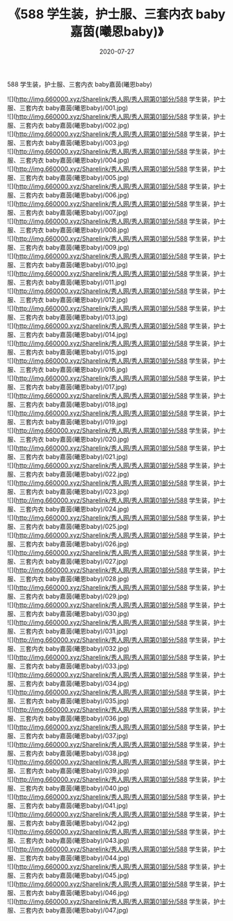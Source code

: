 ﻿---
layout: post
title:  《588 学生装，护士服、三套内衣 baby嘉茵(曦恩baby)》
date:   2020-07-27
img: http://img.660000.xyz/Sharelink/秀人网/秀人网第01部分/588 学生装，护士服、三套内衣 baby嘉茵(曦恩baby)/000.jpg
categories: [美女, 清纯, 唯美]
---

588 学生装，护士服、三套内衣 baby嘉茵(曦恩baby)

  ![](http://img.660000.xyz/Sharelink/秀人网/秀人网第01部分/588 学生装，护士服、三套内衣 baby嘉茵(曦恩baby)/001.jpg) <br> ![](http://img.660000.xyz/Sharelink/秀人网/秀人网第01部分/588 学生装，护士服、三套内衣 baby嘉茵(曦恩baby)/002.jpg) <br> ![](http://img.660000.xyz/Sharelink/秀人网/秀人网第01部分/588 学生装，护士服、三套内衣 baby嘉茵(曦恩baby)/003.jpg) <br> ![](http://img.660000.xyz/Sharelink/秀人网/秀人网第01部分/588 学生装，护士服、三套内衣 baby嘉茵(曦恩baby)/004.jpg) <br> ![](http://img.660000.xyz/Sharelink/秀人网/秀人网第01部分/588 学生装，护士服、三套内衣 baby嘉茵(曦恩baby)/005.jpg) <br> ![](http://img.660000.xyz/Sharelink/秀人网/秀人网第01部分/588 学生装，护士服、三套内衣 baby嘉茵(曦恩baby)/006.jpg) <br> ![](http://img.660000.xyz/Sharelink/秀人网/秀人网第01部分/588 学生装，护士服、三套内衣 baby嘉茵(曦恩baby)/007.jpg) <br> ![](http://img.660000.xyz/Sharelink/秀人网/秀人网第01部分/588 学生装，护士服、三套内衣 baby嘉茵(曦恩baby)/008.jpg) <br> ![](http://img.660000.xyz/Sharelink/秀人网/秀人网第01部分/588 学生装，护士服、三套内衣 baby嘉茵(曦恩baby)/009.jpg) <br> ![](http://img.660000.xyz/Sharelink/秀人网/秀人网第01部分/588 学生装，护士服、三套内衣 baby嘉茵(曦恩baby)/010.jpg) <br> ![](http://img.660000.xyz/Sharelink/秀人网/秀人网第01部分/588 学生装，护士服、三套内衣 baby嘉茵(曦恩baby)/011.jpg) <br> ![](http://img.660000.xyz/Sharelink/秀人网/秀人网第01部分/588 学生装，护士服、三套内衣 baby嘉茵(曦恩baby)/012.jpg) <br> ![](http://img.660000.xyz/Sharelink/秀人网/秀人网第01部分/588 学生装，护士服、三套内衣 baby嘉茵(曦恩baby)/013.jpg) <br> ![](http://img.660000.xyz/Sharelink/秀人网/秀人网第01部分/588 学生装，护士服、三套内衣 baby嘉茵(曦恩baby)/014.jpg) <br> ![](http://img.660000.xyz/Sharelink/秀人网/秀人网第01部分/588 学生装，护士服、三套内衣 baby嘉茵(曦恩baby)/015.jpg) <br> ![](http://img.660000.xyz/Sharelink/秀人网/秀人网第01部分/588 学生装，护士服、三套内衣 baby嘉茵(曦恩baby)/016.jpg) <br> ![](http://img.660000.xyz/Sharelink/秀人网/秀人网第01部分/588 学生装，护士服、三套内衣 baby嘉茵(曦恩baby)/017.jpg) <br> ![](http://img.660000.xyz/Sharelink/秀人网/秀人网第01部分/588 学生装，护士服、三套内衣 baby嘉茵(曦恩baby)/018.jpg) <br> ![](http://img.660000.xyz/Sharelink/秀人网/秀人网第01部分/588 学生装，护士服、三套内衣 baby嘉茵(曦恩baby)/019.jpg) <br> ![](http://img.660000.xyz/Sharelink/秀人网/秀人网第01部分/588 学生装，护士服、三套内衣 baby嘉茵(曦恩baby)/020.jpg) <br> ![](http://img.660000.xyz/Sharelink/秀人网/秀人网第01部分/588 学生装，护士服、三套内衣 baby嘉茵(曦恩baby)/021.jpg) <br> ![](http://img.660000.xyz/Sharelink/秀人网/秀人网第01部分/588 学生装，护士服、三套内衣 baby嘉茵(曦恩baby)/022.jpg) <br> ![](http://img.660000.xyz/Sharelink/秀人网/秀人网第01部分/588 学生装，护士服、三套内衣 baby嘉茵(曦恩baby)/023.jpg) <br> ![](http://img.660000.xyz/Sharelink/秀人网/秀人网第01部分/588 学生装，护士服、三套内衣 baby嘉茵(曦恩baby)/024.jpg) <br> ![](http://img.660000.xyz/Sharelink/秀人网/秀人网第01部分/588 学生装，护士服、三套内衣 baby嘉茵(曦恩baby)/025.jpg) <br> ![](http://img.660000.xyz/Sharelink/秀人网/秀人网第01部分/588 学生装，护士服、三套内衣 baby嘉茵(曦恩baby)/026.jpg) <br> ![](http://img.660000.xyz/Sharelink/秀人网/秀人网第01部分/588 学生装，护士服、三套内衣 baby嘉茵(曦恩baby)/027.jpg) <br> ![](http://img.660000.xyz/Sharelink/秀人网/秀人网第01部分/588 学生装，护士服、三套内衣 baby嘉茵(曦恩baby)/028.jpg) <br> ![](http://img.660000.xyz/Sharelink/秀人网/秀人网第01部分/588 学生装，护士服、三套内衣 baby嘉茵(曦恩baby)/029.jpg) <br> ![](http://img.660000.xyz/Sharelink/秀人网/秀人网第01部分/588 学生装，护士服、三套内衣 baby嘉茵(曦恩baby)/030.jpg) <br> ![](http://img.660000.xyz/Sharelink/秀人网/秀人网第01部分/588 学生装，护士服、三套内衣 baby嘉茵(曦恩baby)/031.jpg) <br> ![](http://img.660000.xyz/Sharelink/秀人网/秀人网第01部分/588 学生装，护士服、三套内衣 baby嘉茵(曦恩baby)/032.jpg) <br> ![](http://img.660000.xyz/Sharelink/秀人网/秀人网第01部分/588 学生装，护士服、三套内衣 baby嘉茵(曦恩baby)/033.jpg) <br> ![](http://img.660000.xyz/Sharelink/秀人网/秀人网第01部分/588 学生装，护士服、三套内衣 baby嘉茵(曦恩baby)/034.jpg) <br> ![](http://img.660000.xyz/Sharelink/秀人网/秀人网第01部分/588 学生装，护士服、三套内衣 baby嘉茵(曦恩baby)/035.jpg) <br> ![](http://img.660000.xyz/Sharelink/秀人网/秀人网第01部分/588 学生装，护士服、三套内衣 baby嘉茵(曦恩baby)/036.jpg) <br> ![](http://img.660000.xyz/Sharelink/秀人网/秀人网第01部分/588 学生装，护士服、三套内衣 baby嘉茵(曦恩baby)/037.jpg) <br> ![](http://img.660000.xyz/Sharelink/秀人网/秀人网第01部分/588 学生装，护士服、三套内衣 baby嘉茵(曦恩baby)/038.jpg) <br> ![](http://img.660000.xyz/Sharelink/秀人网/秀人网第01部分/588 学生装，护士服、三套内衣 baby嘉茵(曦恩baby)/039.jpg) <br> ![](http://img.660000.xyz/Sharelink/秀人网/秀人网第01部分/588 学生装，护士服、三套内衣 baby嘉茵(曦恩baby)/040.jpg) <br> ![](http://img.660000.xyz/Sharelink/秀人网/秀人网第01部分/588 学生装，护士服、三套内衣 baby嘉茵(曦恩baby)/041.jpg) <br> ![](http://img.660000.xyz/Sharelink/秀人网/秀人网第01部分/588 学生装，护士服、三套内衣 baby嘉茵(曦恩baby)/042.jpg) <br> ![](http://img.660000.xyz/Sharelink/秀人网/秀人网第01部分/588 学生装，护士服、三套内衣 baby嘉茵(曦恩baby)/043.jpg) <br> ![](http://img.660000.xyz/Sharelink/秀人网/秀人网第01部分/588 学生装，护士服、三套内衣 baby嘉茵(曦恩baby)/044.jpg) <br> ![](http://img.660000.xyz/Sharelink/秀人网/秀人网第01部分/588 学生装，护士服、三套内衣 baby嘉茵(曦恩baby)/045.jpg) <br> ![](http://img.660000.xyz/Sharelink/秀人网/秀人网第01部分/588 学生装，护士服、三套内衣 baby嘉茵(曦恩baby)/046.jpg) <br> ![](http://img.660000.xyz/Sharelink/秀人网/秀人网第01部分/588 学生装，护士服、三套内衣 baby嘉茵(曦恩baby)/047.jpg) <br>
